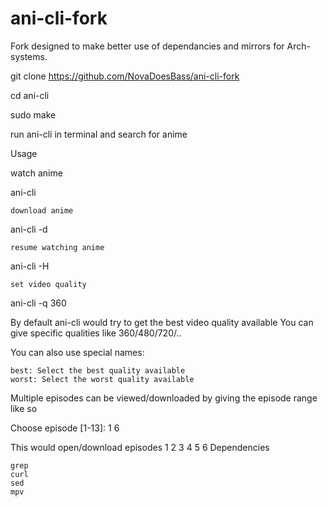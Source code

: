 # ani-cli-fork

Fork designed to make better use of dependancies and mirrors for Arch-systems. 

git clone https://github.com/NovaDoesBass/ani-cli-fork

cd ani-cli

sudo make

run ani-cli in terminal and search for anime 

Usage

watch anime

ani-cli <query>

    download anime

ani-cli -d <query>

    resume watching anime

ani-cli -H

    set video quality

ani-cli -q 360

By default ani-cli would try to get the best video quality available
You can give specific qualities like 360/480/720/..

You can also use special names:

    best: Select the best quality available
    worst: Select the worst quality available

Multiple episodes can be viewed/downloaded by giving the episode range like so

Choose episode [1-13]: 1 6

This would open/download episodes 1 2 3 4 5 6
Dependencies

    grep
    curl
    sed
    mpv

